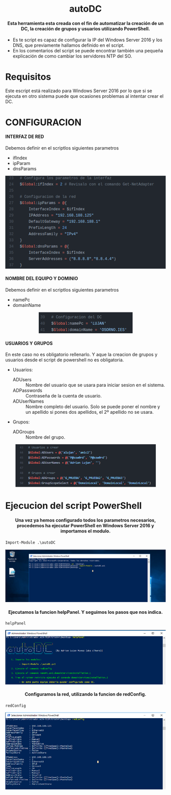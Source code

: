 <div align="center">
  <h1>autoDC</h1>
  <h4>Esta herramienta esta creada con el fin de automatizar la creación de un DC, la creación de grupos y usuarios utilizando PowerShell.</h4>
</div>
<ul>
    <li>Es te script es capaz de configurar la IP del Windows Server 2016 y los DNS, que previamente hallamos definido en el script.</li>
    <li>En los comentarios del script se puede encontrar también una pequeña explicación de como cambiar los servidores NTP del SO.</li>
</ul> 

Requisitos
======
Este escript está realizado para Windows Server 2016 por lo que si se ejecuta en otro sistema puede que ocasiones problemas al intentar crear el DC.


CONFIGURACION
======
<h4>INTERFAZ DE RED</h4>
<p>Debemos definir en el scriptlos siguientes parametros</p>
<ul>
    <li>ifIndex</li>
    <li>ipParam</li>
    <li>dnsParams</li>
</ul> 
<div align="center">
  <img src="img/conf/red.png">
</div>

<h4>NOMBRE DEL EQUIPO Y DOMINIO</h4>
<p>Debemos definir en el scriptlos siguientes parametros</p>
<ul>
    <li>namePc</li>
    <li>domainName</li>
</ul> 
<div align="center">
  <img src="img/conf/userDomain.png">
</div>
<h4>USUARIOS Y GRUPOS</h4>
<p>En este caso no es obligatorio rellenarlo. Y aque la creacion de grupos y usuarios desde el script de powershell no es obligatoria.</p>
<ul>
    <li>Usuarios:</li>
    <dl>
      <dt>ADUsers</dt>
      <dd>Nombre del usuario que se usara para iniciar sesion en el sistema.</dd>
      <dt>ADPasswords</dt>
      <dd>Contraseña de la cuenta de usuario.<dd>
      <dt>ADUserNames</dt>
      <dd>Nombre completo del usuario. Solo se puede poner el nombre y un apellido si pones dos apellidos, el 2º apellido no se usara.</dd>
    </dl>
    <li>Grupos:</li>
    <dl>
      <dt>ADGroups</dt>
      <dd>Nombre del grupo.</dd>
    </dl>
</ul> 
<div align="center">
  <img src="img/conf/userGrup.png">
</div>

Ejecucion del script PowerShell
======
<div align="center">
  <h4>Una vez ya hemos configurado todos los parametros necesarios, procedemos ha ejecutar PowerShell en Windows Server 2016 y importamos el modulo.</h4>
</div>

    Import-Module .\autoDC
    
<div align="center">
  <img src="img/autoDC_1.png">
</div>

<div align="center">
  <h4>Ejecutamos la funcion helpPanel. Y seguimos los pasos que nos indica.</h4>
</div>

    helpPanel
    
<div align="center">
  <img src="img/autoDC_2.png">
</div>

<div align="center">
  <h4>Configuramos la red, utilizando la funcion de redConfig.</h4>
</div>

    redConfig
    
<div align="center">
  <img src="img/autoDC_3.png">
</div>
